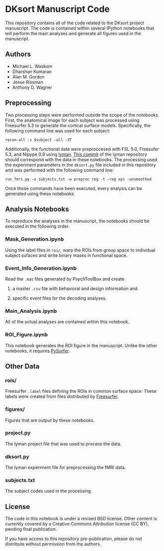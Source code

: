 DKsort Manuscript Code
======================

This repository contains all of the code related to the DKsort project manuscript. The code is contained within several IPython notebooks that will perform the main analyses and generate all figures used in the manuscript.

Authors
-------

- Michael L. Waskom
- Dharshan Kumaran
- Alan M. Gordon
- Jesse Rissman
- Anthony D. Wagner

Preprocessing
-------------

Two processing steps were performed outside the scope of the notebooks. First,
the anatomical image for each subject was processed using Freesurfer 5.3 to
generate the cortical surface models. Specifically, the following command line
was used for each subject:

    recon-all -s $subject -all -3T

Additionally, the functional data were preproccesed with FSL 5.0, Freesufer
5.3, and Nipype 0.9 using [lyman](http://stanford.edu/~mwaskom/software/lyman).
[This commit](
https://github.com/mwaskom/lyman/commit/8c51fdf02350e27057713165fbb05b90b6cedc69)
of the lyman repository should correspond with the data in these notebooks. The
processing used the experiment parameters in the `dksort.py` file included in
this repository and was performed with the following command line:

    run_fmri.py -s subjects.txt -w preproc reg -t -reg epi -unsmoothed

Once those commands have been executed, every analysis can be generated using
these notebooks.

Analysis Notebooks
------------------

To reproduce the analyses in the manuscript, the notebooks should be executed
in the following order.

### Mask_Generation.ipynb

Using the label files in `roi/`, warp the ROIs from group space to individual
subject sufaces and write binary masks in functional space.

### Event_Info_Generation.ipynb

Read the `.mat` files generated by PsychToolBox and create

1. a master `.csv` file with behavioral and design information and

2. specific event files for the decoding analyses.

### Main_Analysis.ipynb

All of the actual analyses are contained within this notebook.

### ROI_Figure.ipynb

This notebook generates the ROI figure in the manuscript. Unlike the other
notebooks, it requires [PySurfer](http://pysurfer.github.io).

Other Data
----------

### rois/

Freesurfer `.label` files defining the ROIs in common surface space. These
labels were created from files distributed by
[Freesurfer](http://ftp.nmr.mgh.harvard.edu/fswiki/CorticalParcellation_Yeo2011).

### figures/

Figures that are output by these notebooks.

### project.py

The lyman project file that was used to process the data.

### dksort.py

The lyman experiment file for preprocessing the fMRI data.

### subjects.txt

The subject codes used in the processing.

License 
-------

The code in this notebook is under a revised BSD license. Other content is
currently covered by a Creative Commons Attribution license (CC BY), pending
final publication.

If you have access to this repository pre-publication, please do not distribute
without permission from the authors.
